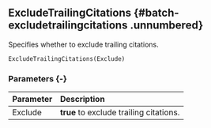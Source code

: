 ## ExcludeTrailingCitations {#batch-excludetrailingcitations .unnumbered}

Specifies whether to exclude trailing citations.

```{sql}
ExcludeTrailingCitations(Exclude)
```

### Parameters {-}

**Parameter** | **Description**
| :-- | :-- |
Exclude | **true** to exclude trailing citations.
